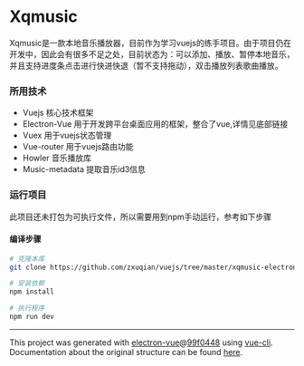 ﻿# Xqmusic
Xqmusic是一款本地音乐播放器，目前作为学习vuejs的练手项目。由于项目仍在开发中，因此会有很多不足之处，目前状态为：可以添加、播放、暂停本地音乐，并且支持进度条点击进行快进快退（暂不支持拖动），双击播放列表歌曲播放。

### 所用技术
- Vuejs 核心技术框架
- Electron-Vue 用于开发跨平台桌面应用的框架，整合了vue,详情见底部链接
- Vuex 用于vuejs状态管理
- Vue-router 用于vuejs路由功能
- Howler 音乐播放库
- Music-metadata 提取音乐id3信息

### 运行项目
此项目还未打包为可执行文件，所以需要用到npm手动运行，参考如下步骤

#### 编译步骤
``` bash
# 克隆本库
git clone https://github.com/zxuqian/vuejs/tree/master/xqmusic-electron

# 安装依赖
npm install

# 执行程序
npm run dev

```

---

This project was generated with [electron-vue](https://github.com/SimulatedGREG/electron-vue)@[99f0448](https://github.com/SimulatedGREG/electron-vue/tree/99f044896bf3add09d072e9f278ef9d8380337f4) using [vue-cli](https://github.com/vuejs/vue-cli). Documentation about the original structure can be found [here](https://simulatedgreg.gitbooks.io/electron-vue/content/index.html).

